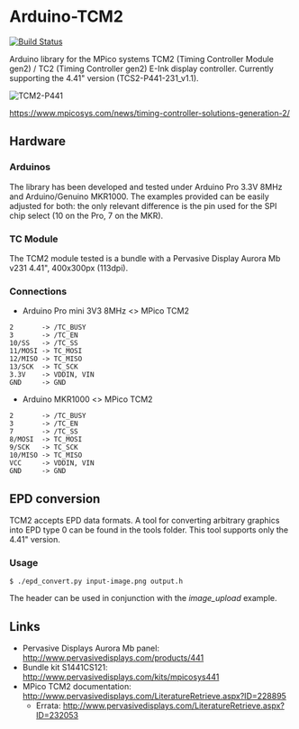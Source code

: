 # Arduino-TCM2

[![Build Status](https://travis-ci.org/oxullo/Arduino-TCM2.svg?branch=master)](https://travis-ci.org/oxullo/Arduino-TCM2)

Arduino library for the MPico systems TCM2 (Timing Controller Module gen2) / TC2 (Timing Controller
gen2) E-Ink display controller. Currently supporting the 4.41" version (TCS2-P441-231_v1.1).

![TCM2-P441](http://www.pervasivedisplays.com/images/Kits/Mpico/4.41DevKit/MpicoSys%204.41%20TCM_panel/MPico4.41_TCM_4.41panel.png)

https://www.mpicosys.com/news/timing-controller-solutions-generation-2/

## Hardware

### Arduinos

The library has been developed and tested under Arduino Pro 3.3V 8MHz and Arduino/Genuino MKR1000.
The examples provided can be easily adjusted for both: the only relevant difference is the pin
used for the SPI chip select (10 on the Pro, 7 on the MKR).

### TC Module

The TCM2 module tested is a bundle with a Pervasive Display Aurora Mb v231 4.41", 400x300px (113dpi).

### Connections

* Arduino Pro mini 3V3 8MHz <> MPico TCM2

```
2       -> /TC_BUSY
3       -> /TC_EN
10/SS   -> /TC_SS
11/MOSI -> TC_MOSI
12/MISO -> TC_MISO
13/SCK  -> TC_SCK
3.3V    -> VDDIN, VIN
GND     -> GND
```

* Arduino MKR1000 <> MPico TCM2

```
2       -> /TC_BUSY
3       -> /TC_EN
7       -> /TC_SS
8/MOSI  -> TC_MOSI
9/SCK   -> TC_SCK
10/MISO -> TC_MISO
VCC     -> VDDIN, VIN
GND     -> GND
```

## EPD conversion

TCM2 accepts EPD data formats. A tool for converting arbitrary graphics into EPD type 0 can
be found in the tools folder. This tool supports only the 4.41" version.

### Usage

```
$ ./epd_convert.py input-image.png output.h
```

The header can be used in conjunction with the _image_upload_ example.

## Links

* Pervasive Displays Aurora Mb panel: http://www.pervasivedisplays.com/products/441
* Bundle kit S1441CS121: http://www.pervasivedisplays.com/kits/mpicosys441
* MPico TCM2 documentation: http://www.pervasivedisplays.com/LiteratureRetrieve.aspx?ID=228895
  * Errata: http://www.pervasivedisplays.com/LiteratureRetrieve.aspx?ID=232053
